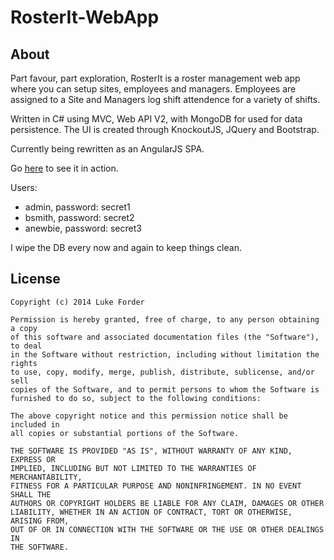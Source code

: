 RosterIt-WebApp
=============
About
-------

Part favour, part exploration, RosterIt is a roster management web app where you can setup sites, employees and managers. Employees are assigned to a Site and Managers log shift attendence for a variety of shifts.

Written in C# using MVC, Web API V2, with MongoDB for used for data persistence. The UI is created through KnockoutJS, JQuery and Bootstrap.

Currently being rewritten as an AngularJS SPA.

Go [here](http://luke-forder-rosterit-knockout.azurewebsites.net) to see it in action.

Users:
- admin, password: secret1
- bsmith, password: secret2
- anewbie, password: secret3

I wipe the DB every now and again to keep things clean.

License
--------

``` text
Copyright (c) 2014 Luke Forder

Permission is hereby granted, free of charge, to any person obtaining a copy
of this software and associated documentation files (the "Software"), to deal
in the Software without restriction, including without limitation the rights
to use, copy, modify, merge, publish, distribute, sublicense, and/or sell
copies of the Software, and to permit persons to whom the Software is
furnished to do so, subject to the following conditions:

The above copyright notice and this permission notice shall be included in
all copies or substantial portions of the Software.

THE SOFTWARE IS PROVIDED "AS IS", WITHOUT WARRANTY OF ANY KIND, EXPRESS OR
IMPLIED, INCLUDING BUT NOT LIMITED TO THE WARRANTIES OF MERCHANTABILITY,
FITNESS FOR A PARTICULAR PURPOSE AND NONINFRINGEMENT. IN NO EVENT SHALL THE
AUTHORS OR COPYRIGHT HOLDERS BE LIABLE FOR ANY CLAIM, DAMAGES OR OTHER
LIABILITY, WHETHER IN AN ACTION OF CONTRACT, TORT OR OTHERWISE, ARISING FROM,
OUT OF OR IN CONNECTION WITH THE SOFTWARE OR THE USE OR OTHER DEALINGS IN
THE SOFTWARE.
```